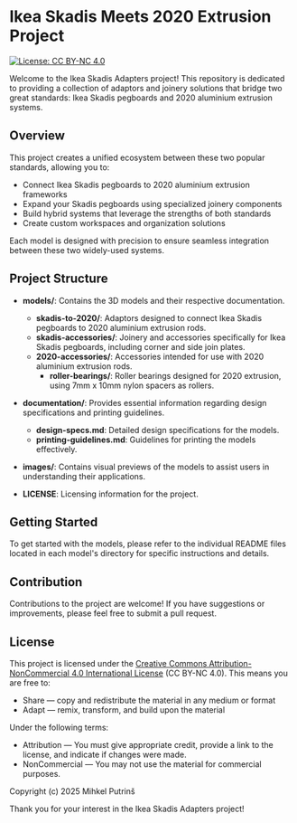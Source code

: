# Ikea Skadis Meets 2020 Extrusion Project

[![License: CC BY-NC 4.0](https://img.shields.io/badge/License-CC%20BY--NC%204.0-lightgrey.svg)](https://creativecommons.org/licenses/by-nc/4.0/)

Welcome to the Ikea Skadis Adapters project! This repository is dedicated to providing a collection of adaptors and joinery solutions that bridge two great standards: Ikea Skadis pegboards and 2020 aluminium extrusion systems.

## Overview

This project creates a unified ecosystem between these two popular standards, allowing you to:

- Connect Ikea Skadis pegboards to 2020 aluminium extrusion frameworks
- Expand your Skadis pegboards using specialized joinery components
- Build hybrid systems that leverage the strengths of both standards
- Create custom workspaces and organization solutions

Each model is designed with precision to ensure seamless integration between these two widely-used systems.

## Project Structure

- **models/**: Contains the 3D models and their respective documentation.
  - **skadis-to-2020/**: Adaptors designed to connect Ikea Skadis pegboards to 2020 aluminium extrusion rods.
  - **skadis-accessories/**: Joinery and accessories specifically for Ikea Skadis pegboards, including corner and side join plates.
  - **2020-accessories/**: Accessories intended for use with 2020 aluminium extrusion rods.
    - **roller-bearings/**: Roller bearings designed for 2020 extrusion, using 7mm x 10mm nylon spacers as rollers.
  
- **documentation/**: Provides essential information regarding design specifications and printing guidelines.
  - **design-specs.md**: Detailed design specifications for the models.
  - **printing-guidelines.md**: Guidelines for printing the models effectively.

- **images/**: Contains visual previews of the models to assist users in understanding their applications.

- **LICENSE**: Licensing information for the project.

## Getting Started

To get started with the models, please refer to the individual README files located in each model's directory for specific instructions and details.

## Contribution

Contributions to the project are welcome! If you have suggestions or improvements, please feel free to submit a pull request.

## License

This project is licensed under the [Creative Commons Attribution-NonCommercial 4.0 International License](https://creativecommons.org/licenses/by-nc/4.0/) (CC BY-NC 4.0). This means you are free to:

- Share — copy and redistribute the material in any medium or format
- Adapt — remix, transform, and build upon the material

Under the following terms:

- Attribution — You must give appropriate credit, provide a link to the license, and indicate if changes were made.
- NonCommercial — You may not use the material for commercial purposes.

Copyright (c) 2025 Mihkel Putrinš

Thank you for your interest in the Ikea Skadis Adapters project!
